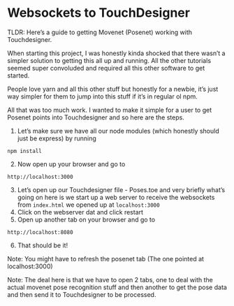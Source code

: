 # Websockets to TouchDesigner

TLDR: Here’s a guide to getting Movenet (Posenet) working with Touchdesigner.

When starting this project, I was honestly kinda shocked that there wasn’t a simpler solution to getting this all up and running. All the other tutorials seemed super convoluded and required all this other software to get started.

People love yarn and all this other stuff but honestly for a newbie, it’s just way simpler for them to jump into this stuff if it’s in regular ol npm.

All that was too much work. I wanted to make it simple for a user to get Posenet points into Touchdesigner and so here are the steps.

1. Let’s make sure we have all our node modules (which honestly should just be express) by running 
```
npm install
```
2. Now open up your browser and go to 
```
http://localhost:3000
```
3. Let’s open up our Touchdesigner file - Poses.toe and very briefly what’s going on here is we start up a web server to receive the websockets from `index.html` we opened up at `localhost:3000`
4. Click on the webserver dat and click restart
5. Open up another tab on your browser and go to
```
http://localhost:8080
```
6. That should be it!

Note: You might have to refresh the posenet tab (The one pointed at localhost:3000)

Note: The deal here is that we have to open 2 tabs, one to deal with the actual movenet pose recognition stuff and then another to get the pose data and then send it to Touchdesigner to be processed.
	
	